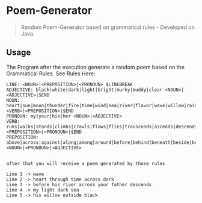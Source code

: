 # Poem-Generator
>Random Poem-Generator based on grammatical rules - Developed on Java.

## Usage

The Program after the execution generate a random poem based on the Grammatical Rules. See Rules Here:
```POEM: <LINE> <LINE> <LINE> <LINE> <LINE>
LINE: <NOUN>|<PREPOSITION>|<PRONOUN> $LINEBREAK
ADJECTIVE: black|white|dark|light|bright|murky|muddy|clear <NOUN>|<ADJECTIVE>|$END
NOUN: heart|sun|moon|thunder|fire|time|wind|sea|river|flavor|wave|willow|rain|tree|flower|field|meadow|pasture|harvest|water|father|mother|brother|sister <VERB>|<PREPOSITION>|$END
PRONOUN: my|your|his|her <NOUN>|<ADJECTIVE>
VERB: runs|walks|stands|climbs|crawls|flows|flies|transcends|ascends|descends|sinks <PREPOSITION>|<PRONOUN>|$END
PREPOSITION: above|across|against|along|among|around|before|behind|beneath|beside|between|beyond|during|inside|onto|outside|under|underneath|upon|with|without|through <NOUN>|<PRONOUN>|<ADJECTIVE>


after that you will receive a poem generated by those rules

Line 1 -> wave 
Line 2 -> heart through time across dark 
Line 3 -> before his river across your father descends 
Line 4 -> my light dark sea 
Line 5 -> his willow outside black 
